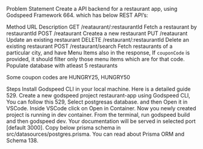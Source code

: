 Problem Statement
Create a API backend for a restaurant app, using Godspeed Framework 664.
which has below REST API’s:

Method URL Description
GET /reataurant/:restaurantId Fetch a restaurant by restaurantId
POST /reataurant Createa a new restaurant
PUT /reataurant Update an existing restaurant
DELETE /restaurant/:restaurantId Delete an existing restaurant
POST /restaurant/search Fetch restaurants of a particular city, and have Menu Items also in the response, If `couponCode` is provided, it should filter only those menu items which are for that code.
Populate database with atleast 5 restaurants

Some coupon codes are HUNGRY25, HUNGRY50

Steps
Install Godspeed CLI in your local machine. Here is a detailed guide 529.
Create a new godspeed project restaurant-app using Godspeed CLI, You can follow this 529, Select postgresas database. and then Open it in VSCode.
Inside VSCode click on Open in Container. Now you newly created project is running in dev container.
From the terminal, run godspeed build and then godspeed dev. Your documentation will be served in selected port [default 3000].
Copy below prisma schema in src/datasources/postgres.prisma. You can read about Prisma ORM and Schema 138.
